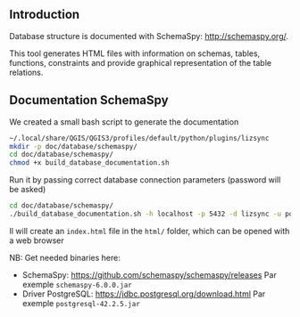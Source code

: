## Introduction

Database structure is documented with SchemaSpy: http://schemaspy.org/.

This tool generates HTML files with information on schemas, tables, functions, constraints and provide graphical representation of the table relations.

## Documentation SchemaSpy

We created a small bash script to generate the documentation

```bash
~/.local/share/QGIS/QGIS3/profiles/default/python/plugins/lizsync
mkdir -p doc/database/schemaspy/
cd doc/database/schemaspy/
chmod +x build_database_documentation.sh
```

Run it by passing correct database connection parameters (password will be asked)

```bash
cd doc/database/schemaspy/
./build_database_documentation.sh -h localhost -p 5432 -d lizsync -u postgres -o html

```

Il will create an `index.html` file in the `html/` folder, which can be opened with a web browser

NB: Get needed binaries here:

* SchemaSpy: https://github.com/schemaspy/schemaspy/releases Par exemple `schemaspy-6.0.0.jar`
* Driver PostgreSQL: https://jdbc.postgresql.org/download.html Par exemple `postgresql-42.2.5.jar`
